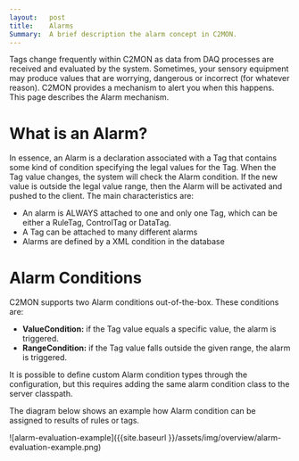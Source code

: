 ```yaml
---
layout:   post
title:    Alarms
Summary:  A brief description the alarm concept in C2MON.
---
```


Tags change frequently within C2MON as data from DAQ processes are received and evaluated by the system.
Sometimes, your sensory equipment may produce values that are worrying, dangerous or incorrect (for whatever reason). C2MON provides a mechanism to alert you when this happens. This page describes the Alarm mechanism.


# What is an Alarm?

In essence, an Alarm is a declaration associated with a Tag that contains some kind of condition specifying the legal values for the Tag. When the Tag value changes, the system will check the Alarm condition. If the new value is outside the legal value range, then the Alarm will be activated and pushed to the client. The main characteristics are:

* An alarm is ALWAYS attached to one and only one Tag, which can be either a RuleTag, ControlTag or DataTag.
* A Tag can be attached to many different alarms
* Alarms are defined by a XML condition in the database


# Alarm Conditions

C2MON supports two Alarm conditions out-of-the-box. These conditions are:

* **ValueCondition:** if the Tag value equals a specific value, the alarm is triggered.
* **RangeCondition:** if the Tag value falls outside the given range, the alarm is triggered.

It is possible to define custom Alarm condition types through the configuration, but this requires adding the same alarm condition class to the server classpath.

The diagram below shows an example how Alarm condition can be assigned to results of rules or tags.

![alarm-evaluation-example]({{site.baseurl }}/assets/img/overview/alarm-evaluation-example.png)
